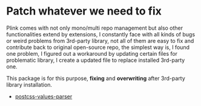 # Patch whatever we need to fix

Plink comes with not only mono/multi repo management but also other functionalities extend by extensions, I constantly face with all kinds of bugs or weird problems from 3rd-party library, not all of them are easy to fix and contribute back to original open-source repo, the simplest way is,
  I found one problem, I figured out a workaround by updating certain files for problematic library, I create a updated file to replace installed 3rd-party one.

This package is for this purpose, **fixing** and **overwriting** after 3rd-party library installation.

- [postcss-values-parser](fix-postcss-values-parser/README.md)
